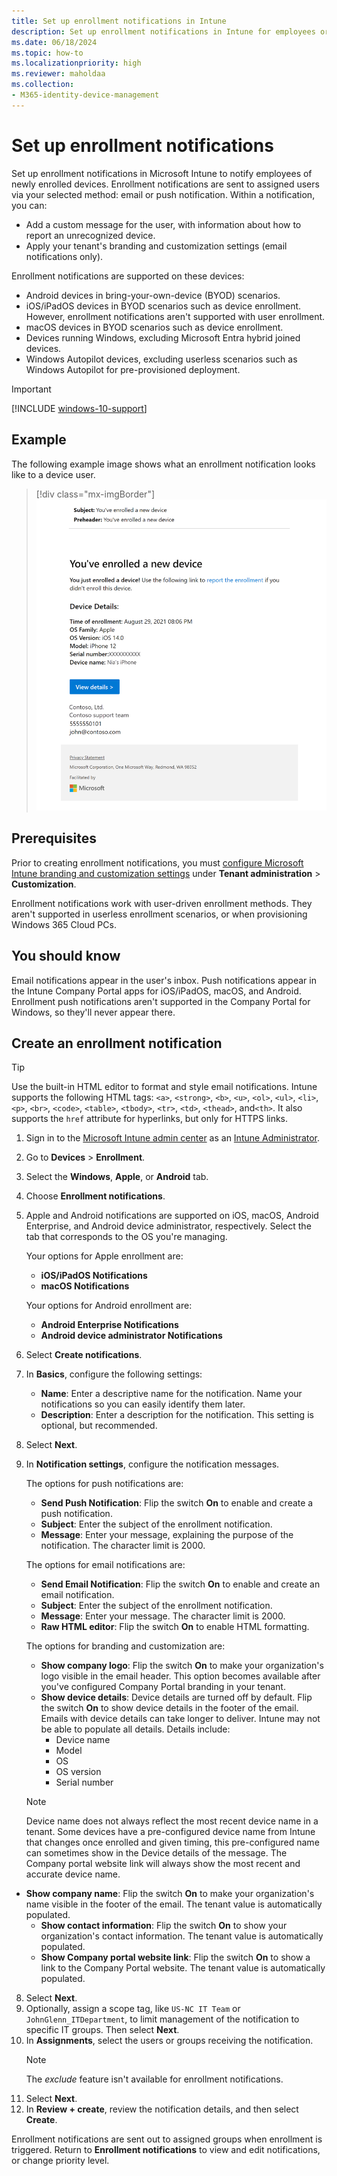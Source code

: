 ```yaml
---
title: Set up enrollment notifications in Intune
description: Set up enrollment notifications in Intune for employees or students.
ms.date: 06/18/2024
ms.topic: how-to
ms.localizationpriority: high
ms.reviewer: maholdaa
ms.collection:
- M365-identity-device-management
---
```


# Set up enrollment notifications

Set up enrollment notifications in Microsoft Intune to notify employees of newly enrolled devices. Enrollment notifications are sent to assigned users via your selected method: email or push notification. Within a notification, you can:

* Add a custom message for the user, with information about how to report an unrecognized device.
* Apply your tenant's branding and customization settings (email notifications only).

Enrollment notifications are supported on these devices:

* Android devices in bring-your-own-device (BYOD) scenarios.
* iOS/iPadOS devices in BYOD scenarios such as device enrollment. However, enrollment notifications aren't supported with user enrollment.
* macOS devices in BYOD scenarios such as device enrollment.
* Devices running Windows, excluding Microsoft Entra hybrid joined devices.
* Windows Autopilot devices, excluding userless scenarios such as Windows Autopilot for pre-provisioned deployment.

> [!IMPORTANT]
> [!INCLUDE [windows-10-support](../includes/windows-10-support.md)]

## Example
The following example image shows what an enrollment notification looks like to a device user.

> [!div class="mx-imgBorder"]
> ![Example image of an enrollment notification configured in Intune, notifying the recipient that a device named *Nia's iPhone" was enrolled, and includes HTML elements such as bolded font and a hyperlink, device details, contact information, and privacy statement.](./media/enrollment-notifications/enrollment-notification-message.png)

## Prerequisites
Prior to creating enrollment notifications, you must [configure Microsoft Intune branding and customization settings](../apps/company-portal-app.md) under **Tenant administration** > **Customization**.

Enrollment notifications work with user-driven enrollment methods. They aren't supported in userless enrollment scenarios, or when provisioning Windows 365 Cloud PCs.

## You should know
Email notifications appear in the user's inbox. Push notifications appear in the Intune Company Portal apps for iOS/iPadOS, macOS, and Android.  Enrollment push notifications aren't supported in the Company Portal for Windows, so they'll never appear there.

## Create an enrollment notification

> [!TIP]
> Use the built-in HTML editor to format and style email notifications. Intune supports the following HTML tags: `<a>`, `<strong>`, `<b>`, `<u>`, `<ol>`, `<ul>`, `<li>`, `<p>`, `<br>`, `<code>`, `<table>`, `<tbody>`, `<tr>`, `<td>`, `<thead>`, and`<th>`. It also supports the `href` attribute for hyperlinks, but only for HTTPS links.

1. Sign in to the [Microsoft Intune admin center](https://go.microsoft.com/fwlink/?linkid=2109431) as an [Intune Administrator](/entra/identity/role-based-access-control/permissions-reference#intune-administrator).
2. Go to **Devices** > **Enrollment**.
3. Select the **Windows**, **Apple**, or **Android** tab.
3. Choose **Enrollment notifications**.
4. Apple and Android notifications are supported on iOS, macOS, Android Enterprise, and Android device administrator, respectively. Select the tab that corresponds to the OS you're managing.

    Your options for Apple enrollment are:
      * **iOS/iPadOS Notifications**
      * **macOS Notifications**

   Your options for Android enrollment are:
      * **Android Enterprise Notifications**
      * **Android device administrator Notifications**
4. Select **Create notifications**.
5. In **Basics**, configure the following settings:
    * **Name**: Enter a descriptive name for the notification. Name your notifications so you can easily identify them later.
    * **Description**: Enter a description for the notification. This setting is optional, but recommended.
6. Select **Next**.
7. In **Notification settings**, configure the notification messages.

    The options for push notifications are:
    * **Send Push Notification**: Flip the switch **On** to enable and create a push notification.
    * **Subject**: Enter the subject of the enrollment notification.
    * **Message**: Enter your message, explaining the purpose of the notification. The character limit is 2000.

    The options for email notifications are:
      * **Send Email Notification**: Flip the switch **On** to enable and create an email notification.
      * **Subject**: Enter the subject of the enrollment notification.
      * **Message**: Enter your message. The character limit is 2000.
      * **Raw HTML editor**: Flip the switch **On** to enable HTML formatting.

    The options for branding and customization are:

    * **Show company logo**: Flip the switch **On** to make your organization's logo visible in the email header. This option becomes available after you've configured Company Portal branding in your tenant.
    * **Show device details**:  Device details are turned off by default. Flip the switch **On** to show device details in the footer of the email. Emails with device details can take longer to deliver. Intune may not be able to populate all details. Details include:
         * Device name
         * Model
         * OS
         * OS version
         * Serial number
    > [!NOTE]
    > Device name does not always reflect the most recent device name in a tenant. Some devices have a pre-configured device name from Intune that changes once enrolled and given timing, this pre-configured name can sometimes show in the Device details of the message. The Company portal website link will always show the most recent and accurate device name.

* **Show company name**: Flip the switch **On** to make your organization's name visible in the footer of the email. The tenant value is automatically populated.
    * **Show contact information**: Flip the switch **On** to show your organization's contact information. The tenant value is automatically populated.
    * **Show Company portal website link**: Flip the switch **On** to show a link to the Company Portal website. The tenant value is automatically populated.
8. Select **Next**.
9. Optionally, assign a scope tag, like `US-NC IT Team` or `JohnGlenn_ITDepartment`, to limit management of the notification to specific IT groups. Then select **Next**.
10. In **Assignments**, select the users or groups receiving the notification.
    > [!NOTE]
    > The *exclude* feature isn't available for enrollment notifications.
11. Select **Next**.
12. In **Review + create**, review the notification details, and then select **Create**.

Enrollment notifications are sent out to assigned groups when enrollment is triggered. Return to **Enrollment notifications** to view and edit notifications, or change priority level.
